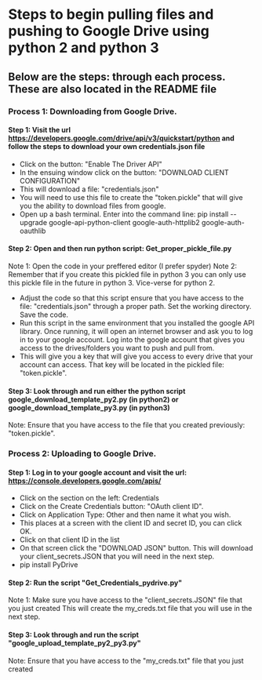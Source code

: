 # Steps to begin pulling files and pushing to Google Drive using python 2 and python 3

## Below are the steps: through each process. These are also located in the README file

### Process 1: Downloading from Google Drive.

#### Step 1: Visit the url https://developers.google.com/drive/api/v3/quickstart/python and follow the steps to download your own credentials.json file
* Click on the button: "Enable The Driver API"
* In the ensuing window click on the button: "DOWNLOAD CLIENT CONFIGURATION"
* This will download a file: "credentials.json"
* You will need to use this file to create the "token.pickle" that will give you the ability to download files from google.
* Open up a bash terminal. Enter into the command line: pip install --upgrade google-api-python-client google-auth-httplib2 google-auth-oauthlib

#### Step 2: Open and then run python script: Get_proper_pickle_file.py
Note 1: Open the code in your preffered editor (I prefer spyder)
Note 2: Remember that if you create this pickled file in python 3 you can only use this pickle file in the future in python 3. Vice-verse for python 2.
* Adjust the code so that this script ensure that you have access to the file: "credentials.json" through a proper path. Set the working directory. Save the code.
* Run this script in the same environment that you installed the google API library. Once running, it will open an internet browser and ask you to log in to your google account. Log into the google account that gives you access to the drives/folders you want to push and pull from.
* This will give you a key that will give you access to every drive that your account can access. That key will be located in the pickled file: "token.pickle".

#### Step 3: Look through and run either the python script google_download_template_py2.py (in python2) or google_download_template_py3.py (in python3)
Note: Ensure that you have access to the file that you created previously: "token.pickle".

### Process 2: Uploading to Google Drive.

#### Step 1: Log in to your google account and visit the url: https://console.developers.google.com/apis/
* Click on the section on the left: Credentials
* Click on the Create Credentials button: "OAuth client ID".
* Click on Application Type: Other and then name it what you wish.
* This places at a screen with the client ID and secret ID, you can click OK.
* Click on that client ID in the list
* On that screen click the "DOWNLOAD JSON" button. This will download your client_secrets.JSON that you will need in the next step.
* pip install PyDrive

#### Step 2: Run the script "Get_Credentials_pydrive.py"
Note 1: Make sure you have access to the "client_secrets.JSON" file that you just created
This will create the my_creds.txt file that you will use in the next step.

#### Step 3: Look through and run the script "google_upload_template_py2_py3.py"
Note: Ensure that you have access to the "my_creds.txt" file that you just created
